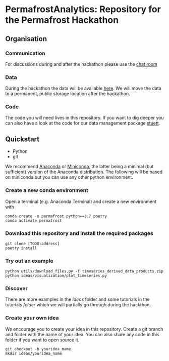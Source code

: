 
# PermafrostAnalytics: Repository for the Permafrost Hackathon

## Organisation

### Communication
For discussions during and after the hackathon please use the [chat room](https://matrix.to/#/!DncqFOaoXsgUnageDH:matrix.ee.ethz.ch?via=matrix.ee.ethz.ch)

### Data
During the hackathon the data will be available [here](). We will move the data to a permanent, public storage location after the hackathon.

### Code
The code you will need lives in this repository. If you want to dig deeper you can also have a look at the code for our data management package [stuett](linktostuett).

## Quickstart

* Python
* git

We recommend [Anaconda](https://www.anaconda.com/distribution/) or [Miniconda](https://docs.conda.io/en/latest/miniconda.html), the latter being a minimal (but sufficient) version of the Anaconda distribution. The following will be based on miniconda but you can use any other python environment.

### Create a new conda environment
Open a terminal (e.g. Anaconda Terminal) and create a new environment with
```
conda create -n permafrost python==3.7 poetry
conda activate permafrost
```

### Download this repository and install the required packages
```
git clone [TODO:address]
poetry install
```

### Try out an example
```
python utils/download_files.py -f timeseries_derived_data_products.zip
python ideas/visualization/plot_timeseries.py
```

### Discover
There are more examples in the _ideas_ folder and some tutorials in the tutorials _folder_ which we will partially go through during the hackthon.

### Create your own idea
We encourage you to create your idea in this repository. Create a git branch and folder with the name of your idea. You can also share any code in this folder if you want to open source it.

```
git checkout -b youridea_name
mkdir ideas/youridea_name
```
